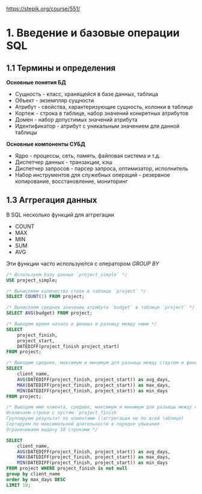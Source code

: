 https://stepik.org/course/551/

# 1. Введение и базовые операции SQL

## 1.1 Термины и определения

**Основные понятия БД**

* Сущность - класс, хранящейся в базе данных, таблица
* Объект - экземпляр сущности
* Атрибут - свойства, характеризующие сущность, колонки в таблице
* Кортеж - строка в таблице, набор значений конкретных атрибутов
* Домен - набор допустимых значений атрибута
* Идентификатор - атрибут с уникальным значением для данной таблицы

**Основные компоненты СУБД**

* Ядро - процессы, сеть, память, файловая система и т.д.
* Диспетчер данных - транзакции, кэш
* Диспетчер запросов - парсер запроса, оптимизатор, исполнитель
* Набор инструментов для служебных операций - резервное копирование, восстановление, мониторинг

## 1.3 Аггрегация данных

В SQL несколько функций для аггрегации

* COUNT
* MAX
* MIN
* SUM
* AVG

Эти функции часто используются с оператором *GROUP BY*

```sql
/* Используем базу данных `project_simple` */
USE project_simple;

/* Вычисляем количество строк в таблице `project` */
SELECT COUNT(1) FROM project;

/* Вычисляем среднее значение атрибута `budget` в таблице `project` */
SELECT AVG(budget) FROM project;

/* Выводим время начала и финиша и разницу между ними */
SELECT
    project_finish,
    project_start,
    DATEDIFF(project_finish project_start)
FROM project;

/* Выводим среднее, максимум и минимум для разницы между стартом и финишем */
SELECT
    client_name,
    AVG(DATEDIFF(project_finish, project_start)) as avg_days,
    MAX(DATEDIFF(project_finish, project_start)) as max_days,
    MIN(DATEDIFF(project_finish, project_start)) as min_days
FROM project;

/* Выводим имя клиента, среднее, максимум и минимум для разницы между стартом и финишем
Исключаем строки с пустям `project_finish`
Группируем результат по клиентами (!аггрегация не по всей таблице)
Сортируем по максимальной длительности в порядке убывания
Ограничиваем выдачу 10 строками */

SELECT
    client_name,
    AVG(DATEDIFF(project_finish, project_start)) as avg_days,
    MAX(DATEDIFF(project_finish, project_start)) as max_days,
    MIN(DATEDIFF(project_finish, project_start)) as min_days
FROM project WHERE project_finish is not null
group by client_name
order by max_days DESC
LIMIT 10;

```